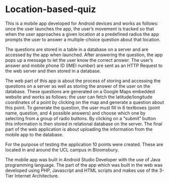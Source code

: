 # Location-based-quiz

This is a mobile app developed for Android devices and works as follows: 
once the user launches the app, the user’s movement is tracked so that when the user approaches a given location
at a predefined radius the app prompts the user to answer a multiple-choice question about that location. 

The questions are stored in a table in a database on a server and are accessed by the app when launched.
After answering the question, the app pops up a message to let the user know the correct answer.
The user’s answer and mobile phone ID (IMEI number) are sent as an HTTP Request to the web server and then stored in a database.

The web part of this app is about the process of storing and accessing the questions on a server as well as storing the answer
of the user on the database. These questions are generated on a Google Maps embedded website and works as follows:
the user can fetch the latitude/longitude coordinates of a point by clicking on the map and generate a question about this point.
To generate the question, the user must fill in 6 textboxes (point name, question, and 4 possible answers) and choose which one 
by selecting from a group of radio buttons. By clicking on a “submit” button this information is then stored in relational database 
on the server. The final part of the web application is about uploading the information from the mobile app to the database. 

For the purpose of testing the application 10 points were created. These are located in and around the UCL campus in Bloomsbury. 

The mobile app was built in Android Studio Developer with the use of Java programming language. 
The part of the app which was built in the web was developed using PHP, Javascript and HTML scripts and makes use of the 3-Tier 
Internet Architecture.
